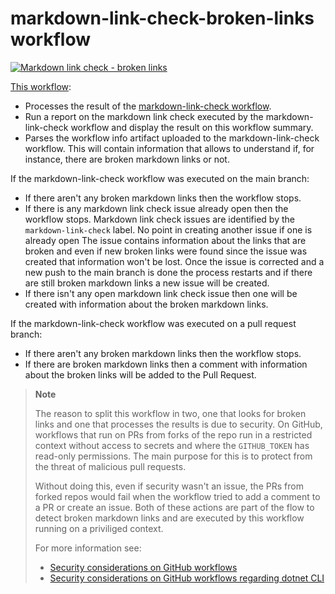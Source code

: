 # markdown-link-check-broken-links workflow

[![Markdown link check - broken links](https://github.com/edumserrano/dotnet-sdk-extensions/actions/workflows/markdown-link-check-broken-links.yml/badge.svg)](https://github.com/edumserrano/dotnet-sdk-extensions/actions/workflows/markdown-link-check-broken-links.yml)

[This workflow](/.github/workflows/markdown-link-check-broken-links.yml):

- Processes the result of the [markdown-link-check workflow](/docs/dev-notes/workflows/markdown-link-check-workflow.md).
- Run a report on the markdown link check executed by the markdown-link-check workflow and display the result on this workflow summary.
- Parses the workflow info artifact uploaded to the markdown-link-check workflow. This will contain information that allows to understand if, for instance, there are broken markdown links or not.

If the markdown-link-check workflow was executed on the main branch:

- If there aren't any broken markdown links then the workflow stops.
- If there is any markdown link check issue already open then the workflow stops. Markdown link check issues are identified by the `markdown-link-check` label. No point in creating another issue if one is already open The issue contains information about the links that are broken and even if new broken links were found since the issue was created that information won't be lost. Once the issue is corrected and a new push to the main branch is done the process restarts and if there are still broken markdown links a new issue will be created.
- If there isn't any open markdown link check issue then one will be created with information about the broken markdown links.

If the markdown-link-check workflow was executed on a pull request branch:

- If there aren't any broken markdown links then the workflow stops.
- If there are broken markdown links then a comment with information about the broken links will be added to the Pull Request.

> **Note**
>
> The reason to split this workflow in two, one that looks for broken links and one that processes the results is due to security. On GitHub, workflows that run on PRs from forks of the repo run in a restricted context without access to secrets and where the `GITHUB_TOKEN` has read-only permissions. The main purpose for this is to protect from the threat of malicious pull requests.
>
> Without doing this, even if security wasn't an issue, the PRs from forked repos would fail when the workflow tried to add a comment to a PR or create an issue. Both of these actions are part of the flow to detect broken markdown links and are executed by this workflow running on a priviliged context.
>
> For more information see:
>
> - [Security considerations on GitHub workflows](/docs/dev-notes/workflows/security-considerations.md)
> - [Security considerations on GitHub workflows regarding dotnet CLI](/docs/dev-notes/workflows/security-considerations-and-dotnet.md)
